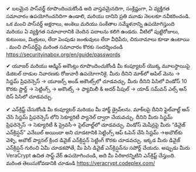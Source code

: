 


✔ బలమైన పాస్‌వర్డ్ రూపొందించుకోండి అది వాస్తవమైనదిగా, సంక్లిష్టంగా, ఏ వ్యక్తిగత సమాచారం ఉపయోగించనిదిగా ఉండాలి, మరియు దానిని ప్రతి మూడు నెలలకూ నవీకరించండి. ఒక మంచి పాస్‌వర్డ్ అక్షరాలు, అంకెలు మరియు సంకేతాల సమ్మేళనాన్ని ఉపయోగిస్తుంది మరియు ఏ వ్యక్తిగత సమాచారానికి చెందిన పదాలను కలిగి ఉండదు.  వీటిలో పుట్టిరోజులు, కుటుంబం, మిత్రులు, లేదా  పెంపుడు జంతువులు లేదా వీధిపేరు, చిరునామాలు  కూడా ఉంటాయి . మంచి పాస్‌వర్డ్‌పై మరింత సమాచారం కొరకు సందర్శించండి  https://securityinabox.org/en/guide/passwords

✔ యూజర్ మరియు ఆడ్మిన్ అకౌంట్లు రూపొందించుకోండి మీ కంప్యూటర్ యొక్క మూలస్థాయిపై డిజిటల్ దాడుల నివారణకు రోజువారీ ఉపయోగానికై. మీరు దీనిని మాక్‌లో  ఆపిల్ మెను → సిస్టమ్ ప్రిఫరెన్సెస్ → యూజర్స్ అండ్ అకౌంట్స్‌లో చూడవచ్చు. మీరు దీనిని పిసిలో విండోస్ 10 కొరకు స్టార్ట్ → సెట్టింగ్స్ → అకౌంట్స్ → ఫ్యామిలీ &amp; అదర్ పీపుల్ → యాడ్ సమ్‌వన్ ఎల్స్ ఆన్ దిస్ పిసిలో చూడవచ్చు.

✔ ఎన్‌క్రిప్ట్ చేసుకోండి మీ కంప్యూటర్ మరియు మీ హార్డ్ డ్రైవ్‌లను. మాక్‌లపై దీనిని ఫైల్‌వాల్ట్ ఆన్ చేసి సిస్టమ్ ప్రిఫరెన్సెస్ లోని సెక్యూరిటీ ప్యానెల్ ద్వారా చేయవచ్చు. దీనిని మీరు సిస్టమ్ ప్రిఫరెన్సెస్ → సెక్యూరిటీ &amp; ప్రైవసీ→ పైల్‌వాల్ట్‌లో చూడవచ్చు. విండోస్ మెషీన్లపై  మీరు “డివైజ్ ఎన్‌క్రిప్షన్” ఎనేబుల్ అయిందా అని  చూడటానికి సెట్టింగ్స్ ఆప్ ఓపెన్ చేసి  సిస్టమ్ →అబౌట్‌కు వెళ్ళి, అబౌట్ ప్యానల్ క్రింద డివైజ్ ఎన్‌క్రిప్షన్ సెట్టింగ్ కొరకు చూడవచ్చు. ఇక్కడ మీరు డివైజ్ ఎన్‌క్రిప్షన్ గురించి ఏమీ చూడకపోతే, మీ పిసి డివైజ్ ఎన్‌క్రిప్షన్‌ను సపోర్ట్ చేయదు. అప్పుడు  మీరు VeraCrypt  ఉచిత సాఫ్ట్ వేర్ ఉపయోగించండి, అది మీ పిరికారన్నిటిని ఎన్‌క్రిప్ట్ చేస్తుంది. మరింత తెలుసుకోవడానికి చూడండి https://veracrypt.codeplex.com/